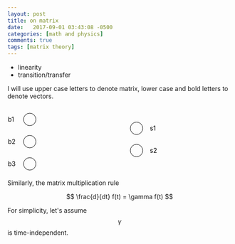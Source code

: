 ```yaml
---
layout: post
title: on matrix
date:   2017-09-01 03:43:08 -0500
categories: [math and physics]
comments: true
tags: [matrix theory]
---
```



* linearity
* transition/transfer

I will use upper case letters to denote matrix, lower case and bold letters to denote vectors.


<svg width='350' height='150'>
<circle cx='50' cy='30' r='14' fill='none' stroke='black' /> 
    <text x='1' y='35'> b1</text>
<circle cx='50' cy='80' r='14' fill='none' stroke='black' /> 
    <text x='1' y='85'> b2</text>
<circle cx='50' cy='130' r='14' fill='none' stroke='black' /> 
    <text x='1' y='135'> b3</text>

<circle cx='290' cy='50' r='14' fill='none' stroke='black' /> 
    <text x='320' y='55'> s1</text>
<circle cx='290' cy='100' r='14' fill='none' stroke='black' /> 
    <text x='320' y='105'> s2</text>
</svg>

Similarly, the matrix multiplication rule


$$ \frac{d}{dt} f(t) = \gamma f(t) $$

For simplicity, let's assume $$\gamma$$ is time-independent.
